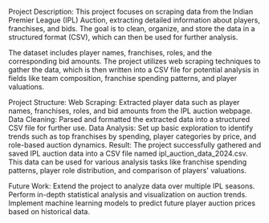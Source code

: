 Project Description:
This project focuses on scraping data from the Indian Premier League (IPL) Auction, extracting detailed information about players, franchises, and bids. The goal is to clean, organize, and store the data in a structured format (CSV), which can then be used for further analysis.

The dataset includes player names, franchises, roles, and the corresponding bid amounts. The project utilizes web scraping techniques to gather the data, which is then written into a CSV file for potential analysis in fields like team composition, franchise spending patterns, and player valuations.

Project Structure:
Web Scraping: Extracted player data such as player names, franchises, roles, and bid amounts from the IPL auction webpage.
Data Cleaning: Parsed and formatted the extracted data into a structured CSV file for further use.
Data Analysis: Set up basic exploration to identify trends such as top franchises by spending, player categories by price, and role-based auction dynamics.
Result:
The project successfully gathered and saved IPL auction data into a CSV file named ipl_auction_data_2024.csv. This data can be used for various analysis tasks like franchise spending patterns, player role distribution, and comparison of players' valuations.

Future Work:
Extend the project to analyze data over multiple IPL seasons.
Perform in-depth statistical analysis and visualization on auction trends.
Implement machine learning models to predict future player auction prices based on historical data.
